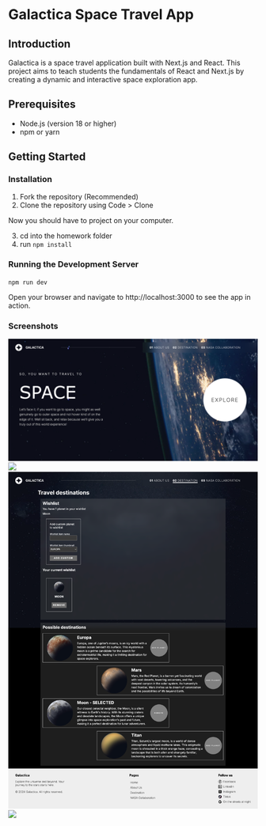 # Galactica Space Travel App

## Introduction
Galactica is a space travel application built with Next.js and React. This project aims to teach students the fundamentals of React and Next.js by creating a dynamic and interactive space exploration app.

## Prerequisites
- Node.js (version 18 or higher)
- npm or yarn

## Getting Started

### Installation
1. Fork the repository (Recommended)
2. Clone the repository using Code > Clone

Now you should have to project on your computer.

3. cd into the homework folder
4. run `npm install`


### Running the Development Server

`npm run dev`

Open your browser and navigate to http://localhost:3000 to see the app in action.

### Screenshots

<img src="public/1.png">
<img src="public/2.png">
<img src="public/3.png">
<img src="public/4.png">